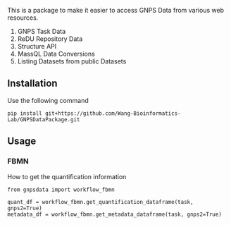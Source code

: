 This is a package to make it easier to access GNPS Data from various web resources. 

1. GNPS Task Data
1. ReDU Repository Data
1. Structure API
1. MassQL Data Conversions
1. Listing Datasets from public Datasets


## Installation

Use the following command

```
pip install git+https://github.com/Wang-Bioinformatics-Lab/GNPSDataPackage.git
```

## Usage

### FBMN

How to get the quantification information

```
from gnpsdata import workflow_fbmn

quant_df = workflow_fbmn.get_quantification_dataframe(task, gnps2=True)
metadata_df = workflow_fbmn.get_metadata_dataframe(task, gnps2=True)
```
